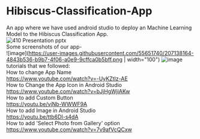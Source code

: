 # Hibiscus-Classification-App
An app where we have used android studio to deploy an Machine Learning Model to the Hibiscus Classification App.
<br>
![410 Presentation pptx](https://user-images.githubusercontent.com/55651740/207137494-f60253da-d60a-4f78-8311-d3d360c5eb26.jpg)
<br>
Some screenshots of our app-
<br>
![image](https://user-images.githubusercontent.com/55651740/207138164-4843b536-b9b7-4f06-a0e9-9cffca0b5bff.png | width="100")
![image](https://user-images.githubusercontent.com/55651740/207138299-84025e47-92f6-4496-8ddb-02596af297f7.png)
<br>
tutorials that we followed:
<br>
How to change App Name
<br>
https://www.youtube.com/watch?v=-UyKZtIz-AE
<br>
How to Change the App Icon in Android Studio
<br>
https://www.youtube.com/watch?v=bJjHgWjiAKw
<br>
How to add Custom Button
<br>
https://youtu.be/vjNb-WWWF9A
<br>
How to add Image in Android Studio
<br>
https://youtu.be/ttb6DI-s4dA
<br>
How to add 'Select Photo from Gallery' option
<br>
https://www.youtube.com/watch?v=7v9afVcQCxw
